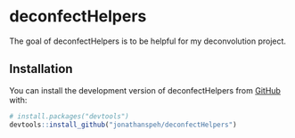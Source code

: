
# deconfectHelpers

<!-- badges: start -->
<!-- badges: end -->

The goal of deconfectHelpers is to be helpful for my deconvolution project.

## Installation

You can install the development version of deconfectHelpers from [GitHub](https://github.com/) with:

``` r
# install.packages("devtools")
devtools::install_github("jonathanspeh/deconfectHelpers")
```


